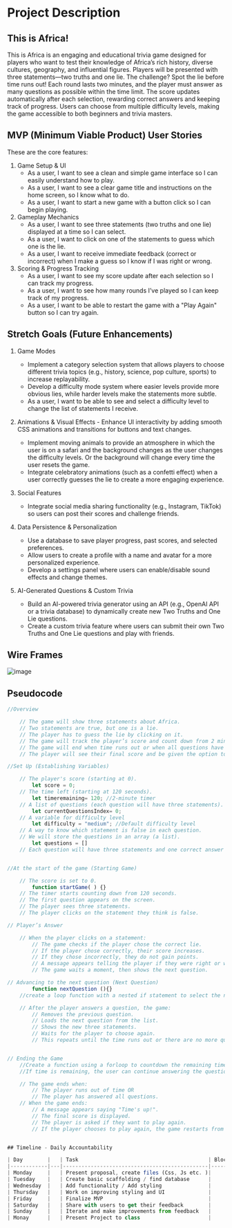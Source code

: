# Project Description

## This is Africa!

This is Africa is an engaging and educational trivia game designed for players who want to test their knowledge of Africa’s rich history, diverse cultures, geography, and influential figures. Players will be presented with three statements—two truths and one lie. The challenge? Spot the lie before time runs out! Each round lasts two minutes, and the player must answer as many questions as possible within the time limit. The score updates automatically after each selection, rewarding correct answers and keeping track of progress. Users can choose from multiple difficulty levels, making the game accessible to both beginners and trivia masters.

## MVP (Minimum Viable Product) User Stories

These are the core features:

1. Game Setup & UI
   - As a user, I want to see a clean and simple game interface so I can easily understand how to play.
   - As a user, I want to see a clear game title and instructions on the home screen, so I know what to do.
   - As a user, I want to start a new game with a button click so I can begin playing.
2. Gameplay Mechanics
   - As a user, I want to see three statements (two truths and one lie) displayed at a time so I can select.
   - As a user, I want to click on one of the statements to guess which one is the lie.
   - As a user, I want to receive immediate feedback (correct or incorrect) when I make a guess so I know if I was right or wrong.
3. Scoring & Progress Tracking
   - As a user, I want to see my score update after each selection so I can track my progress.
   - As a user, I want to see how many rounds I’ve played so I can keep track of my progress.
   - As a user, I want to be able to restart the game with a "Play Again" button so I can try again.

## Stretch Goals (Future Enhancements)

1. Game Modes

   - Implement a category selection system that allows players to choose different trivia topics (e.g., history, science, pop culture, sports) to increase replayability.
   - Develop a difficulty mode system where easier levels provide more obvious lies, while harder levels make the statements more subtle.
   - As a user, I want to be able to see and select a difficulty level to change the list of statements I receive.

2. Animations & Visual Effects - Enhance UI interactivity by adding smooth CSS animations and transitions for buttons and text changes.
   - Implement moving animals to provide an atmosphere in which the user is on a safari and the background changes as the user changes the difficulty levels. Or the background will change every time the user resets the game.
   - Integrate celebratory animations (such as a confetti effect) when a user correctly guesses the lie to create a more engaging experience.
3. Social Features
   - Integrate social media sharing functionality (e.g., Instagram, TikTok) so users can post their scores and challenge friends.
4. Data Persistence & Personalization
   - Use a database to save player progress, past scores, and selected preferences.
   - Allow users to create a profile with a name and avatar for a more personalized experience.
   - Develop a settings panel where users can enable/disable sound effects and change themes.
5. AI-Generated Questions & Custom Trivia
   - Build an AI-powered trivia generator using an API (e.g., OpenAI API or a trivia database) to dynamically create new Two Truths and One Lie questions.
   - Create a custom trivia feature where users can submit their own Two Truths and One Lie questions and play with friends.

## Wire Frames

![image](https://i.postimg.cc/brLssfMH/temp-Image-FDl3-WO.avif)

## Pseudocode

```js
//Overview

    // The game will show three statements about Africa.
    // Two statements are true, but one is a lie.
    // The player has to guess the lie by clicking on it.
    // The game will track the player’s score and count down from 2 minutes.
    // The game will end when time runs out or when all questions have been answered.
    // The player will see their final score and be given the option to play again.

//Set Up (Establishing Variables)

    // The player's score (starting at 0).
        let score = 0;
    // The time left (starting at 120 seconds).
        let timeremaining= 120; //2-minute timer
    // A list of questions (each question will have three statements).
        let currentQuestionsIndex= 0;
    // A variable for difficulty level
        let difficulty = "medium"; //Default difficulty level
    // A way to know which statement is false in each question.
    // We will store the questions in an array (a list).
        let questions = []
    // Each question will have three statements and one correct answer (the lie).


//At the start of the game (Starting Game)

    // The score is set to 0.
        function startGame( ) {}
    // The timer starts counting down from 120 seconds.
    // The first question appears on the screen.
    // The player sees three statements.
    // The player clicks on the statement they think is false.

// Player’s Answer

    // When the player clicks on a statement:
        // The game checks if the player chose the correct lie.
        // If the player chose correctly, their score increases.
        // If they chose incorrectly, they do not gain points.
        // A message appears telling the player if they were right or wrong.
        // The game waits a moment, then shows the next question.

// Advancing to the next question (Next Question)
        function nextQuestion (){}
    //create a loop function with a nested if statement to select the next question (ForLoop)

    // After the player answers a question, the game:
        // Removes the previous question.
        // Loads the next question from the list.
        // Shows the new three statements.
        // Waits for the player to choose again.
        // This repeats until the time runs out or there are no more questions.


// Ending the Game
    //Create a function using a forloop to countdown the remaining time
    //If time is remaining, the user can continue answering the questions

    // The game ends when:
        // The player runs out of time OR
        // The player has answered all questions.
    // When the game ends:
        // A message appears saying "Time's up!".
        // The final score is displayed.
        // The player is asked if they want to play again.
        // If the player chooses to play again, the game restarts from the beginning.


## Timeline - Daily Accountability

| Day        |   | Task                                          | Blockers | Notes/ Thoughts |
|------------|---|-----------------------------------------------|----------|-----------------|
| Monday     |   | Present proposal, create files (Css, Js etc. )|          |                 |
| Tuesday    |   | Create basic scaffolding / find database      |          |                 |
| Wednesday  |   | Add functionality / Add styling               |          |                 |
| Thursday   |   | Work on improving styling and UI              |          |                 |
| Friday     |   | Finalize MVP                                  |          |                 |
| Saturday   |   | Share with users to get their feedback        |          |                 |
| Sunday     |   | Iterate and make improvements from feedback   |          |                 |
| Monay      |   | Present Project to class                      |          |                 |
```
